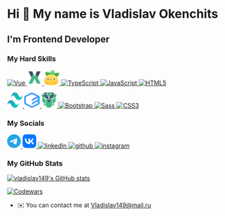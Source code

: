 # Hi 👋 My name is Vladislav Okenchits

## I'm Frontend Developer

### My Hard Skills

<p>
  <a href="https://vuejs.org/" target="_blank" rel="noreferrer" title="test">
    <img src="https://raw.githubusercontent.com/danielcranney/readme-generator/main/public/icons/skills/vuejs-colored.svg" width="36" height="36" alt="Vue" />
  </a>

  <a href="https://vuex.vuejs.org/" target="_blank" rel="noreferrer">
    <img src="vuex.svg" width="36" height="36" alt="Vuex" />
  </a>

  <a href="https://pinia.vuejs.org/" target="_blank" rel="noreferrer">
    <img src="pinia.svg" width="36" height="36" alt="Pinia" />
  </a>

  <a href="https://www.typescriptlang.org/" target="_blank" rel="noreferrer">
    <img src="https://raw.githubusercontent.com/danielcranney/readme-generator/main/public/icons/skills/typescript-colored.svg" width="36" height="36" alt="TypeScript" />
  </a>

  <a href="https://developer.mozilla.org/en-US/docs/Web/JavaScript" target="_blank" rel="noreferrer">
    <img src="https://raw.githubusercontent.com/danielcranney/readme-generator/main/public/icons/skills/javascript-colored.svg" width="36" height="36" alt="JavaScript" />
  </a>

  <a href="https://developer.mozilla.org/en-US/docs/Glossary/HTML5" target="_blank" rel="noreferrer">
    <img src="https://raw.githubusercontent.com/danielcranney/readme-generator/main/public/icons/skills/html5-colored.svg" width="36" height="36" alt="HTML5" />
  </a>
</p>

<p>
  <a href="https://tailwindcss.com/" target="_blank" rel="noreferrer">
    <img src="tailwind.svg" width="36" height="36" alt="Tailwind" />
  </a>
  
  <a href="https://element-plus.org/en-US/" target="_blank" rel="noreferrer">
    <img src="element-plus.svg" width="36" height="36" alt="Element plus" />
  </a>

  <a href="https://primevue.org/" target="_blank" rel="noreferrer">
    <img src="prime-vue.svg" width="36" height="36" alt="Prime vue" />
  </a>

  <a href="https://getbootstrap.com/" target="_blank" rel="noreferrer">
    <img src="https://raw.githubusercontent.com/danielcranney/readme-generator/main/public/icons/skills/bootstrap-colored.svg" width="36" height="36" alt="Bootstrap" />
  </a>

  <a href="https://sass-lang.com/" target="_blank" rel="noreferrer">
    <img src="https://raw.githubusercontent.com/danielcranney/readme-generator/main/public/icons/skills/sass-colored.svg" width="36" height="36" alt="Sass" />
  </a>

  <a href="https://www.w3.org/TR/CSS/#css" target="_blank" rel="noreferrer">
    <img src="https://raw.githubusercontent.com/danielcranney/readme-generator/main/public/icons/skills/css3-colored.svg" width="36" height="36" alt="CSS3" />
  </a>
</p>

### My Socials

<p>
  <a href="https://t.me/Vlad_Okenchits" target="_blank" rel="noreferrer">
    <img src="telegram.svg"  width="32" height="32" alt="telegram"/>
  </a>

  <a href="https://vk.com/vladik_sw" target="_blank" rel="noreferrer">
    <img src="vk.svg"  width="32" height="32" alt="vk"/>
  </a>

  <a href="https://www.linkedin.com/in/vladislav-okenchits-6ba209249" target="_blank" rel="noreferrer">
    <img src="https://raw.githubusercontent.com/danielcranney/readme-generator/main/public/icons/socials/linkedin.svg" width="32" height="32"   alt="linkedIn" />
  </a>

  <a href="https://www.github.com/vladislav149" target="_blank" rel="noreferrer">
    <img src="https://raw.githubusercontent.com/danielcranney/readme-generator/main/public/icons/socials/github.svg" width="32" height="32" alt="github"/>
  </a>

  <a href="http://www.instagram.com/vladik_avkaz" target="_blank" rel="noreferrer">
    <img src="https://raw.githubusercontent.com/danielcranney/readme-generator/main/public/icons/socials/instagram.svg" width="32" height="32" alt="instagram" />
  </a>
</p>

### My GitHub Stats

<a href="http://www.github.com/vladislav149">
  <img src="https://github-readme-stats.vercel.app/api?username=vladislav149&show_icons=true&hide=&count_private=true&title_color=0891b2&text_color=ffffff&icon_color=0891b2&bg_color=1c1917&hide_border=true&show_icons=true" alt="vladislav149's GitHub stats" />
</a>

[![Codewars](https://www.codewars.com/users/vladislav149/badges/large?theme=light)](https://www.codewars.com/users/NicolasOlenev/vladislav149/large?theme=light)

- ✉️ You can contact me at [Vladislav149@mail.ru](mailto:vladislav149@mail.ru)
